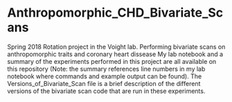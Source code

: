 # Anthropomorphic_CHD_Bivariate_Scans
Spring 2018 Rotation project in the Voight lab. Performing bivariate scans on anthropomorphic traits and coronary heart dissease
My lab notebook and a summary of the experiments performed in this project are all available on this repository (Note: the summary references line numbers in my lab notebook where commands and example output can be found). The Versions_of_Bivariate_Scan file is a brief description of the different versions of the bivariate scan code that are run in these experiments.
